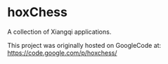hoxChess
========

A collection of Xiangqi applications.

This project was originally hosted on GoogleCode at: https://code.google.com/p/hoxchess/

